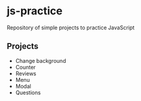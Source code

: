 # js-practice
Repository of simple projects to practice JavaScript

## Projects
- Change background
- Counter
- Reviews
- Menu
- Modal
- Questions
